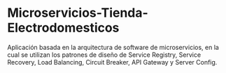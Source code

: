 # Microservicios-Tienda-Electrodomesticos
Aplicación basada en la arquitectura de software de microservicios, en la cual se utilizan los patrones de diseño de Service Registry, Service Recovery, Load Balancing, Circuit Breaker, API Gateway y Server Config.
